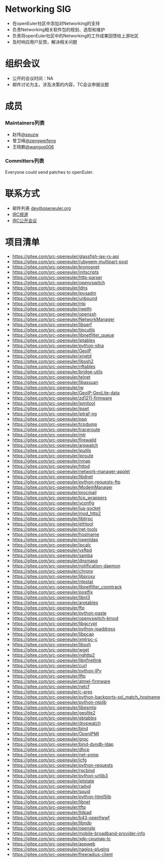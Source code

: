 ﻿# Networking  SIG

- 在openEuler社区中添加对Networking的支持
- 负责Networking相关软件包的规划、选型和维护
- 负责将openEuler社区中的Networking的工作成果回馈给上游社区
- 及时响应用户反馈，解决相关问题

# 组织会议

- 公开的会议时间：NA
- 邮件讨论为主，涉及决策的内容，TC会议申报议题

# 成员

### Maintainers列表

- 赵伟[@seuzw](<https://gitee.com/seuzw>)
- 曾卫峰[@zengweifeng](<https://gitee.com/zengweifeng>)
- 王晓鹏[@wangxp006](<https://gitee.com/wangxp006>)

###  Committers列表

Everyone could send patches to openEuler.


#  联系方式

- 邮件列表 <dev@openeuler.org>
- [IRC频道](#openeuler-dev)
- [IRC公开会议](#openeuler-meeting)

# 项目清单
- https://gitee.com/src-openeuler/glassfish-jax-rs-api
- https://gitee.com/src-openeuler/rubygem-multipart-post
- https://gitee.com/src-openeuler/kronosnet
- https://gitee.com/src-openeuler/initscripts
- https://gitee.com/src-openeuler/http-parser
- https://gitee.com/src-openeuler/openvswitch
- https://gitee.com/src-openeuler/ldns
- https://gitee.com/src-openeuler/ipvsadm
- https://gitee.com/src-openeuler/unbound
- https://gitee.com/src-openeuler/ntp
- https://gitee.com/src-openeuler/neethi
- https://gitee.com/src-openeuler/openssh
- https://gitee.com/src-openeuler/NetworkManager
- https://gitee.com/src-openeuler/libserf
- https://gitee.com/src-openeuler/tipcutils
- https://gitee.com/src-openeuler/libnetfilter_queue
- https://gitee.com/src-openeuler/iptables
- https://gitee.com/src-openeuler/python-idna
- https://gitee.com/src-openeuler/GeoIP
- https://gitee.com/src-openeuler/xinetd
- https://gitee.com/src-openeuler/libssh2
- https://gitee.com/src-openeuler/nftables
- https://gitee.com/src-openeuler/bridge-utils
- https://gitee.com/src-openeuler/telnet
- https://gitee.com/src-openeuler/libassuan
- https://gitee.com/src-openeuler/iw
- https://gitee.com/src-openeuler/GeoIP-GeoLite-data
- https://gitee.com/src-openeuler/zd1211-firmware
- https://gitee.com/src-openeuler/ipmitool
- https://gitee.com/src-openeuler/ipset
- https://gitee.com/src-openeuler/iptraf-ng
- https://gitee.com/src-openeuler/ppp
- https://gitee.com/src-openeuler/tcpdump
- https://gitee.com/src-openeuler/traceroute
- https://gitee.com/src-openeuler/mtr
- https://gitee.com/src-openeuler/firewalld
- https://gitee.com/src-openeuler/arpwatch
- https://gitee.com/src-openeuler/iputils
- https://gitee.com/src-openeuler/iproute
- https://gitee.com/src-openeuler/nmap
- https://gitee.com/src-openeuler/httpd
- https://gitee.com/src-openeuler/network-manager-applet
- https://gitee.com/src-openeuler/libdnet
- https://gitee.com/src-openeuler/python-requests-ftp
- https://gitee.com/src-openeuler/ModemManager
- https://gitee.com/src-openeuler/procmail
- https://gitee.com/src-openeuler/tcp_wrappers
- https://gitee.com/src-openeuler/vconfig
- https://gitee.com/src-openeuler/lua-socket
- https://gitee.com/src-openeuler/mod_http2
- https://gitee.com/src-openeuler/libtirpc
- https://gitee.com/src-openeuler/ethtool
- https://gitee.com/src-openeuler/net-tools
- https://gitee.com/src-openeuler/hostname
- https://gitee.com/src-openeuler/openldap
- https://gitee.com/src-openeuler/ipcalc
- https://gitee.com/src-openeuler/vsftpd
- https://gitee.com/src-openeuler/samba
- https://gitee.com/src-openeuler/dnsmasq
- https://gitee.com/src-openeuler/notification-daemon
- https://gitee.com/src-openeuler/chrony
- https://gitee.com/src-openeuler/libproxy
- https://gitee.com/src-openeuler/ntpstat
- https://gitee.com/src-openeuler/libnetfilter_conntrack
- https://gitee.com/src-openeuler/postfix
- https://gitee.com/src-openeuler/libnl3
- https://gitee.com/src-openeuler/arptables
- https://gitee.com/src-openeuler/ftp
- https://gitee.com/src-openeuler/python-paste
- https://gitee.com/src-openeuler/openvswitch-kmod
- https://gitee.com/src-openeuler/libgcrypt
- https://gitee.com/src-openeuler/python-ipaddress
- https://gitee.com/src-openeuler/libpcap
- https://gitee.com/src-openeuler/xmlrpc-c
- https://gitee.com/src-openeuler/libssh
- https://gitee.com/src-openeuler/wget
- https://gitee.com/src-openeuler/nghttp2
- https://gitee.com/src-openeuler/libnfnetlink
- https://gitee.com/src-openeuler/curl
- https://gitee.com/src-openeuler/python-IPy
- https://gitee.com/src-openeuler/lftp
- https://gitee.com/src-openeuler/atmel-firmware
- https://gitee.com/src-openeuler/netcf
- https://gitee.com/src-openeuler/c-ares
- https://gitee.com/src-openeuler/python-backports-ssl_match_hostname
- https://gitee.com/src-openeuler/python-ntplib
- https://gitee.com/src-openeuler/libesmtp
- https://gitee.com/src-openeuler/geolite2
- https://gitee.com/src-openeuler/ebtables
- https://gitee.com/src-openeuler/dropwatch
- https://gitee.com/src-openeuler/bind
- https://gitee.com/src-openeuler/OpenIPMI
- https://gitee.com/src-openeuler/grpc
- https://gitee.com/src-openeuler/bind-dyndb-ldap
- https://gitee.com/src-openeuler/dhcp
- https://gitee.com/src-openeuler/net-snmp
- https://gitee.com/src-openeuler/icfg
- https://gitee.com/src-openeuler/python-requests
- https://gitee.com/src-openeuler/rpcbind
- https://gitee.com/src-openeuler/python-urllib3
- https://gitee.com/src-openeuler/iptstate
- https://gitee.com/src-openeuler/radvd
- https://gitee.com/src-openeuler/squid
- https://gitee.com/src-openeuler/python-html5lib
- https://gitee.com/src-openeuler/libnet
- https://gitee.com/src-openeuler/tftp
- https://gitee.com/src-openeuler/lldpad
- https://gitee.com/src-openeuler/b43-openfwwf
- https://gitee.com/src-openeuler/libndp
- https://gitee.com/src-openeuler/openslp
- https://gitee.com/src-openeuler/mobile-broadband-provider-info
- https://gitee.com/src-openeuler/xdp-cpumap-tc
- https://gitee.com/src-openeuler/appweb
- https://gitee.com/src-openeuler/nagios-plugins
- https://gitee.com/src-openeuler/freeradius-client
